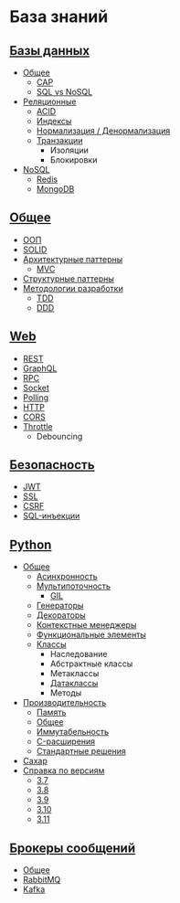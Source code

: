 # База знаний


## [Базы данных](database)
* [Общее](database/common)
  * [CAP](database/common/cap.md)
  * [SQL vs NoSQL](database/common/sql-vs-no-sql.md)
* [Реляционные](database/relational/)
  * [ACID](database/relational/acid.md)
  * [Индексы](database/relational/indexes.md)
  * [Нормализация / Денормализация](database/relational/normal.md)
  * [Транзакции](database/relational/transactions.md)
    * Изоляции
    * Блокировки
* [NoSQL](database/no-sql/)
  * [Redis](database/no-sql/redis.md)
  * [MongoDB](database/no-sql/mongo-db.md)


## [Общее](common)
* [ООП](common/oop.md)
* [SOLID](common/solid.md)
* [Архитектурные паттерны](common/architecture-patterns)
  * [MVC](common/architecture-patterns/mvc.md)
* [Структурные паттерны](common/structure-patterns)
* [Методологии разработки](common/methodology)
  * [TDD](common/methodology/tdd.md)
  * [DDD](common/methodology/ddd.md)

## [Web](web)
* [REST](web/rest.md)
* [GraphQL](web/graphql.md)
* [RPC](web/rpc.md)
* [Socket](web/socket.md)
* [Polling](web/polling.md)
* [HTTP](web/http.md)
* [CORS](web/cors.md)
* [Throttle](web/throttle.md)
  * Debouncing

## [Безопасность](security)
* [JWT](security/jwt.md)
* [SSL](security/ssl.md)
* [CSRF](security/csrf.md)
* [SQL-инъекции](security/sql-injections.md)

## [Python](python)
* [Общее](python/common)
  * [Асинхронность](python/common/async.md)
  * [Мультипоточность](python/common/threading)
    * [GIL](python/common/threading/gil.md)
  * [Генераторы](python/common/generators.md)
  * [Декораторы](python/common/decorators.md)
  * [Контекстные менеджеры](python/common/context-manager.md)
  * [Функциональные элементы](python/common/functional.md)
  * [Классы](python/common/classes)
    * Наследование
    * Абстрактные классы
    * Метаклассы
    * [Датаклассы](python/common/classes/dataclasses.md)
    * Методы
* [Производительность](python/perfomance)
  * [Память](python/perfomance/memory.md)
  * [Общее](python/perfomance/init.md)
  * [Иммутабельность](python/perfomance/immutables.md)
  * [C-расширения](python/perfomance/c.md)
  * [Стандартные решения](python/perfomance/standart.md)
* [Сахар](python/sugar.md)
* [Справка по версиям](python/versions)
  * [3.7](python/versions/3.7.md)
  * [3.8](python/versions/3.8.md)
  * [3.9](python/versions/3.9.md)
  * [3.10](python/versions/3.10.md)
  * [3.11](python/versions/3.11.md)

## [Брокеры сообщений](brokers)
* [Общее](brokers/common.md)
* [RabbitMQ](brokers/rabbitmq.md)
* [Kafka](brokers/kafka.md)